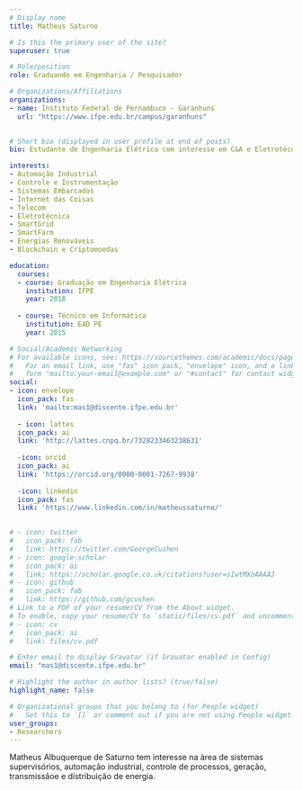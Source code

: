 ```yaml
---
# Display name
title: Matheus Saturno

# Is this the primary user of the site?
superuser: true

# Role/position
role: Graduando em Engenharia / Pesquisador

# Organizations/Affiliations
organizations:
- name: Instituto Federal de Pernambuco - Garanhuns
  url: "https://www.ifpe.edu.br/campus/garanhuns"
  

# Short bio (displayed in user profile at end of posts)
bio: Estudante de Engenharia Elétrica com interesse em C&A e Eletrotécnica. 

interests:
- Automação Industrial
- Controle e Instrumentação
- Sistemas Embarcados
- Internet das Coisas
- Telecom
- Eletrotécnica
- SmartGrid
- SmartFarm
- Energias Renováveis
- Blockchain e Criptomoedas

education:
  courses:
  - course: Graduação em Engenharia Elétrica
    institution: IFPE
    year: 2018
	
  - course: Técnico em Informática
    institution: EAD PE
    year: 2015

# Social/Academic Networking
# For available icons, see: https://sourcethemes.com/academic/docs/page-builder/#icons
#   For an email link, use "fas" icon pack, "envelope" icon, and a link in the
#   form "mailto:your-email@example.com" or "#contact" for contact widget.
social:
- icon: envelope
  icon_pack: fas
  link: 'mailto:mas1@discente.ifpe.edu.br'
  
  - icon: lattes
  icon_pack: ai
  link: 'http://lattes.cnpq.br/7328233463238631'
  
  -icon: orcid
  icon_pack: ai
  link: 'https://orcid.org/0000-0001-7267-9938'
  
  -icon: linkedin
  icon_pack: fas
  link: 'https://www.linkedin.com/in/matheussaturno/'
  

# - icon: twitter
#   icon_pack: fab
#   link: https://twitter.com/GeorgeCushen
# - icon: google-scholar
#   icon_pack: ai
#   link: https://scholar.google.co.uk/citations?user=sIwtMXoAAAAJ
# - icon: github
#   icon_pack: fab
#   link: https://github.com/gcushen
# Link to a PDF of your resume/CV from the About widget.
# To enable, copy your resume/CV to `static/files/cv.pdf` and uncomment the lines below.
# - icon: cv
#   icon_pack: ai
#   link: files/cv.pdf

# Enter email to display Gravatar (if Gravatar enabled in Config)
email: "mas1@discente.ifpe.edu.br"

# Highlight the author in author lists? (true/false)
highlight_name: false

# Organizational groups that you belong to (for People widget)
#   Set this to `[]` or comment out if you are not using People widget.
user_groups:
- Researchers
---
```


Matheus Albuquerque de Saturno tem interesse na área de sistemas supervisórios, automação industrial, controle de processos, geração, transmissãoe e distribuição de energia. 
